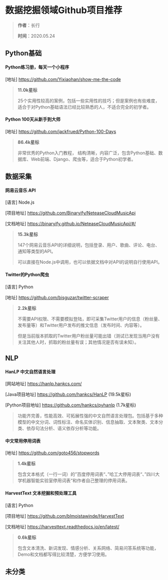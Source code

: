 # 数据挖掘领域Github项目推荐

> **作者**：长行
>
> **时间**：2020.05.24

## Python基础

#### Python练习册，每天一个小程序

[地址] https://github.com/Yixiaohan/show-me-the-code

> **11.0k星标** 
>
> 25个实用性较高的案例，包括一些实用性的技巧；但是案例也有些难度，适合于对Python基础语法已经比较熟悉的人，不适合完全的初学者。

#### Python 100天从新手到大师

[地址] https://github.com/jackfrued/Python-100-Days

> **86.4k星标**
>
> 非常优秀的Python入门教程， 结构清晰，内容广泛，包含Python基础、数据库、Web前端、Django、爬虫等，适合于Python初学者。

## 数据采集

#### 网易云音乐 API

[语言] Node.js

[项目地址] https://github.com/Binaryify/NeteaseCloudMusicApi

[文档地址] https://binaryify.github.io/NeteaseCloudMusicApi/#/

> **15.3k星标**
>
> 147个网易云音乐API的详细说明，包括登录、用户、歌曲、评论、电台、通知等类型的API。
>
> 可以直接在Node.js中调用，也可以依据文档中对API的说明自行使用API。

#### Twitter的Python爬虫

[语言] Python

[地址] https://github.com/bisguzar/twitter-scraper

>**2.2k星标** 
>
>不需要API权限、不需要模拟登陆，即可采集Twitter用户的信息（粉丝量、发布量等）和Twitter用户发布的推文信息（发布时间、内容等）。
>
>但是当前版本抓取的Twitter用户粉丝量可能出错（测试已发现当用户没有关注其他人时，抓取的粉丝量有误；其他情况是否有误未知）。

## NLP

#### HanLP 中文自然语言处理

[网站地址] https://hanlp.hankcs.com/

[Java项目地址] https://github.com/hankcs/HanLP (19.5k星标)

[Python项目地址] https://github.com/hankcs/pyhanlp (1.7k星标)

> 功能齐完善，性能高效、可拓展性强的中文自然语言处理包。包括基于多种模型的中文分词、词性标注、命名实体识别、信息抽取、文本聚类、文本分类、依存句法分析、语义依存分析等功能。

#### 中文常用停用词表

[地址] https://github.com/goto456/stopwords

> **1.4k星标** 
>
> 包含文本格式（一行一词）的”百度停用词表“、”哈工大停用词表“、”四川大学机器智能实验室停用词表“和作者自己整理的停用词表。

#### HarvestText 文本挖掘和预处理工具

[语言] Python

[项目地址] https://github.com/blmoistawinde/HarvestText

[文档地址] https://harvesttext.readthedocs.io/en/latest/

> **0.6k星标**
>
> 包含文本清洗、新词发现、情感分析、关系网络、简易问答系统等功能，Demo和文档都写得比较清楚，方便学习使用。

## 未分类





